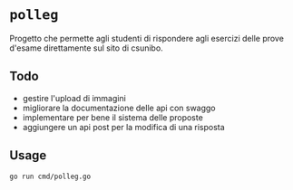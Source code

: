 # `polleg`

Progetto che permette agli studenti di rispondere agli esercizi delle prove d'esame direttamente sul sito di csunibo.

## Todo

- gestire l'upload di immagini
- migliorare la documentazione delle api con swaggo
- implementare per bene il sistema delle proposte
- aggiungere un api post per la modifica di una risposta

## Usage

```golang
go run cmd/polleg.go
```
